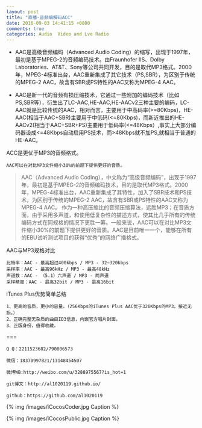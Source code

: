 ```yaml
---
layout: post
title: "直播-音频编解码ACC"
date: 2016-09-03 14:41:15 +0800
comments: true
categories: Audio  Video and Lve Radio
---
```

     
     
+ AAC是高级音频编码（Advanced Audio Coding）的缩写，出现于1997年，最初是基于MPEG-2的音频编码技术。由Fraunhofer IIS、Dolby Laboratories、AT&T、Sony等公司共同开发，目的是取代MP3格式。2000年，MPEG-4标准出台，AAC重新集成了其它技术（PS,SBR），为区别于传统的MPEG-2 AAC，故含有SBR或PS特性的AAC又称为MPEG-4 AAC。

+ AAC是新一代的音频有损压缩技术，它通过一些附加的编码技术（比如PS,SBR等），衍生出了LC-AAC,HE-AAC,HE-AACv2三种主要的编码，LC-AAC就是比较传统的AAC，相对而言，主要用于中高码率(>=80Kbps)，HE-AAC(相当于AAC+SBR)主要用于中低码(<=80Kbps)，而新近推出的HE-AACv2(相当于AAC+SBR+PS)主要用于低码率(<=48Kbps）,事实上大部分编码器设成<=48Kbps自动启用PS技术，而>48Kbps就不加PS,就相当于普通的HE-AAC。




<!--more-->	




ACC是更优于MP3的音频格式。

	AAC可以在对比MP3文件缩小30%的前题下提供更好的音质。



> AAC（Advanced Audio Coding），中文称为“高级音频编码”，出现于1997年，最初是基于MPEG-2的音频编码技术，目的是取代MP3格式。2000年，MPEG-4标准出台，AAC重新集成了其特性，加入了SBR技术和PS技术，为区别于传统的MPEG-2 AAC，故含有SBR或PS特性的AAC又称为MPEG-4 AAC。
作为一种高压缩比的音频压缩算法，远胜MP3；在音质方面，由于采用多声道，和使用低复杂性的描述方式，使其比几乎所有的传统编码方式在同规格的情况下更胜一筹。一般来说，AAC可以在对比MP3文件缩小30%的前题下提供更好的音质。AAC是目前唯一一个，能够在所有的EBU试听测试项目的获得“优秀”的网络广播格式。

AAC与MP3规格对比

	比特率：AAC - 最高超过400kbps / MP3 - 32~320kbps
	采样率：AAC - 最高96kHz / MP3 - 最高48kHz
	声道数：AAC - （5.1）六声道 / MP3 - 两声道
	采样精度：AAC - 最高32bit / MP3 - 最高16bit


iTunes Plus优势简单总结

	1、更高的音质，更小的容量。（256Kbps的iTunes Plus AAC优于320Kbps的MP3，接近无损。）
	2、正确完整无杂质的曲目ID3信息，内嵌官方唱片封面。
	3、正版身份，值得收藏。
 


===





    Q Q：2211523682/790806573

    微信：18370997821/13148454507
    
    微博WB:http://weibo.com/u/3288975567?is_hot=1
    
	git博文：http://al1020119.github.io/
	
	github：https://github.com/al1020119


{% img /images/iCocosCoder.jpg Caption %}  

{% img /images/iCocosPublic.jpg Caption %}  